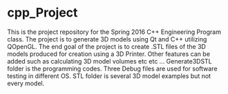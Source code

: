 # cpp_Project
This is the project repository for the Spring 2016 C++ Engineering Program class. 
The project is to generate 3D models using Qt and C++ utilizing QOpenGL. 
The end goal of the project is to create .STL files of the 3D models produced for creation using a 3D Printer.
Other features can be added such as calculating 3D model volumes etc etc ...
Generate3DSTL folder is the programming codes.
Three Debug files are used for software testing in different OS.
STL folder is several 3D model examples but not every model. 

